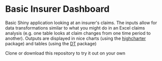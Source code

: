 # Basic Insurer Dashboard

Basic Shiny application looking at an insurer's claims.  The inputs allow for data transformations similar to what you might do in an Excel claims analysis (e.g. one table looks at claim changes from one time period to another).  Outputs are displayed in nice charts (using the [highcharter](http://jkunst.com/highcharter/DT) package) and tables (using the [DT](package) package)

Clone or download this repository to try it out on your own
